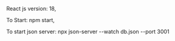 React js version: 18,

To Start: npm start,

To start json server: npx json-server --watch db.json --port 3001
